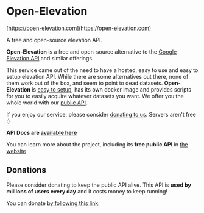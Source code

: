 # Open-Elevation

[https://open-elevation.com](https://open-elevation.com)

A free and open-source elevation API.

**Open-Elevation** is a free and open-source alternative to the [Google Elevation API](https://developers.google.com/maps/documentation/elevation/start) and similar offerings.

This service came out of the need to have a hosted, easy to use and easy to setup elevation API. While there are some alternatives out there, none of them work out of the box, and seem to point to dead datasets. <b>Open-Elevation</b> is [easy to setup](https://github.com/Jorl17/open-elevation/blob/master/docs/host-your-own.md), has its own docker image and provides scripts for you to easily acquire whatever datasets you want. We offer you the whole world with our [public API](https://github.com/Jorl17/open-elevation/blob/master/docs/api.md).

If you enjoy our service, please consider [donating to us](https://open-elevation.com#donate). Servers aren't free :)

**API Docs are [available here](https://github.com/Jorl17/open-elevation/blob/master/docs/api.md)**

You can learn more about the project, including its **free public API** in [the website](https://open-elevation.com)

## Donations

Please consider donating to keep the public API alive. This API is **used by millions of users every day** and it costs money to keep running!

You can donate [by following this link](https://www.paypal.com/donate?token=zMhG6a7DTvQxK8By9gF63yPFbdp69DY5Pjrx2NdphDFo_ocu4J3AlMLERndRBnNA7-JL1eBAoGXSVHdh).


